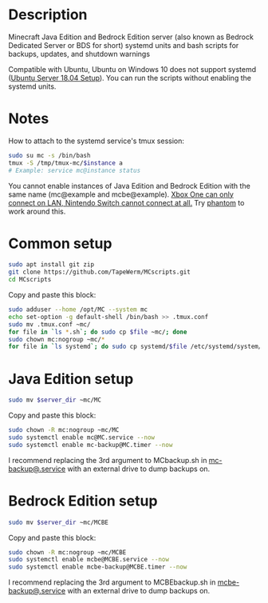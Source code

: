 # Description
Minecraft Java Edition and Bedrock Edition server (also known as Bedrock Dedicated Server or BDS for short) systemd units and bash scripts for backups, updates, and shutdown warnings

Compatible with Ubuntu, Ubuntu on Windows 10 does not support systemd ([Ubuntu Server 18.04 Setup](https://gist.github.com/TapeWerm/d65ae4aeb6653b669e68b0fb25ec27f3)). You can run the scripts without enabling the systemd units.
# Notes
How to attach to the systemd service's tmux session:
```bash
sudo su mc -s /bin/bash
tmux -S /tmp/tmux-mc/$instance a
# Example: service mc@instance status
```

You cannot enable instances of Java Edition and Bedrock Edition with the same name (mc@example and mcbe@example). [Xbox One can only connect on LAN, Nintendo Switch cannot connect at all.](https://help.mojang.com/customer/en/portal/articles/2954250-dedicated-servers-for-minecraft-on-bedrock) Try [phantom](https://github.com/jhead/phantom) to work around this.
# Common setup
```bash
sudo apt install git zip
git clone https://github.com/TapeWerm/MCscripts.git
cd MCscripts
```
Copy and paste this block:
```bash
sudo adduser --home /opt/MC --system mc
echo set-option -g default-shell /bin/bash >> .tmux.conf
sudo mv .tmux.conf ~mc/
for file in `ls *.sh`; do sudo cp $file ~mc/; done
sudo chown mc:nogroup ~mc/*
for file in `ls systemd`; do sudo cp systemd/$file /etc/systemd/system/; done
```
# Java Edition setup
```bash
sudo mv $server_dir ~mc/MC
```
Copy and paste this block:
```bash
sudo chown -R mc:nogroup ~mc/MC
sudo systemctl enable mc@MC.service --now
sudo systemctl enable mc-backup@MC.timer --now
```
I recommend replacing the 3rd argument to MCbackup.sh in [mc-backup@.service](systemd/mc-backup@.service) with an external drive to dump backups on.
# Bedrock Edition setup
```bash
sudo mv $server_dir ~mc/MCBE
```
Copy and paste this block:
```bash
sudo chown -R mc:nogroup ~mc/MCBE
sudo systemctl enable mcbe@MCBE.service --now
sudo systemctl enable mcbe-backup@MCBE.timer --now
```
I recommend replacing the 3rd argument to MCBEbackup.sh in [mcbe-backup@.service](systemd/mcbe-backup@.service) with an external drive to dump backups on.
